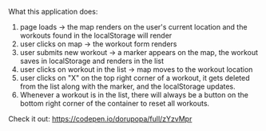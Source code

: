 What this application does:

1. page loads -> the map renders on the user's current location and the workouts found in the localStorage will render
2. user clicks on map -> the workout form renders
3. user submits new workout -> a marker appears on the map, the workout saves in localStorage and renders in the list
4. user clicks on workout in the list -> map moves to the workout location
5. user clicks on "X" on the top right corner of a workout, it gets deleted from the list along with the marker, and the localStorage updates.
6. Whenever a workout is in the list, there will always be a button on the bottom right corner of the container to reset all workouts.

Check it out: https://codepen.io/dorupopa/full/zYzvMpr
